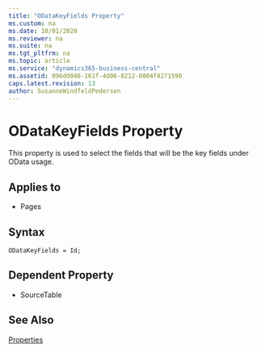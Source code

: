```yaml
---
title: "ODataKeyFields Property"
ms.custom: na
ms.date: 10/01/2020
ms.reviewer: na
ms.suite: na
ms.tgt_pltfrm: na
ms.topic: article
ms.service: "dynamics365-business-central"
ms.assetid: 096dd046-161f-4d06-8212-0804f4271590
caps.latest.revision: 13
author: SusanneWindfeldPedersen
---
```


 

# ODataKeyFields Property
This property is used to select the fields that will be the key fields under OData usage.

## Applies to  
  
-   Pages

## Syntax
```
ODataKeyFields = Id;
```
  
## Dependent Property

- SourceTable

## See Also  
 [Properties](devenv-properties.md)